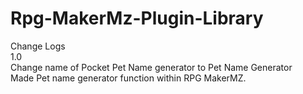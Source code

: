 # Rpg-MakerMz-Plugin-Library <br>
Change Logs <br>
1.0 
<br> Change name of Pocket Pet Name generator to Pet Name Generator <br>
Made Pet name generator function within RPG MakerMZ.
